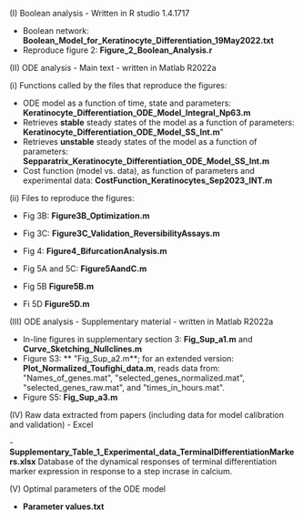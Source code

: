 
(I) Boolean analysis - Written in R studio 1.4.1717

- Boolean network: **Boolean_Model_for_Keratinocyte_Differentiation_19May2022.txt**
- Reproduce figure 2: **Figure_2_Boolean_Analysis.r**

(II) ODE analysis - Main text - written in Matlab R2022a

(i) Functions called by the files that reproduce the figures:

- ODE model as a function of time, state and parameters: **Keratinocyte_Differentiation_ODE_Model_Integral_Np63.m**
- Retrieves **stable** steady states of the model as a function of parameters: 
**Keratinocyte_Differentiation_ODE_Model_SS_Int.m**" 
- Retrieves **unstable** steady states of the model as a function of parameters: 
**Sepparatrix_Keratinocyte_Differentiation_ODE_Model_SS_Int.m**
- Cost function (model vs. data), as function of parameters and experimental data: **CostFunction_Keratinocytes_Sep2023_INT.m**

(ii) Files to reproduce the figures:

- Fig 3B: **Figure3B_Optimization.m**
- Fig 3C: **Figure3C_Validation_ReversibilityAssays.m**

- Fig 4:  **Figure4_BifurcationAnalysis.m**

- Fig 5A and 5C: **Figure5AandC.m**
- Fig 5B **Figure5B.m**
- Fi  5D **Figure5D.m** 

(III) ODE analysis - Supplementary material - written in Matlab R2022a

- In-line figures in supplementary section 3:  **Fig_Sup_a1.m** and  **Curve_Sketching_Nullclines.m**
- Figure S3: ** "Fig_Sup_a2.m**; for an extended version: **Plot_Normalized_Toufighi_data.m**, reads data from:  "Names_of_genes.mat", "selected_genes_normalized.mat", "selected_genes_raw.mat", and "times_in_hours.mat".
- Figure S5: **Fig_Sup_a3.m** 

(IV) Raw data extracted from papers (including data for model calibration and validation)  - Excel

-**Supplementary_Table_1_Experimental_data_TerminalDifferentiationMarkers.xlsx**
Database of the dynamical responses of terminal differentiation marker expression in response to a step incrase in calcium.


(V) Optimal parameters of the ODE model

- **Parameter values.txt**
